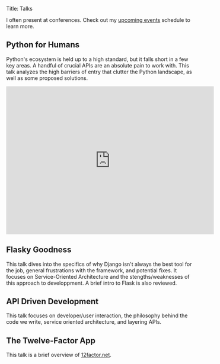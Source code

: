 Title: Talks

I often present at conferences. Check out my [upcoming events](http://kennethreitz.com/pages/events.html) schedule to learn more.


Python for Humans
-----------------

Python's ecosystem is held up to a high standard, but it falls short in a few key areas. A handful of crucial APIs are an absolute pain to work with. This talk analyzes the high barriers of entry that clutter the Python landscape, as well as some proposed solutions.

<script async class="speakerdeck-embed" data-id="4f24d3a79a6510001f008836" data-ratio="1.3333333333333333" src="http://speakerdeck.com/assets/embed.js"></script>

<p></p>

<iframe width="560" height="400" src="http://www.youtube.com/embed/Q1pe6lHZeNs" frameborder="0" allowfullscreen></iframe>


Flasky Goodness
---------------

This talk dives into the specifics of why Django isn't always the best tool for the job, general frustrations with the framework, and potential fixes. It focuses on Service-Oriented Architecture and the stengths/weaknesses of this approach to developpment. A brief intro to Flask is also reviewed.

<script async class="speakerdeck-embed" data-id="4fcf32ff4aab160022003030" data-ratio="1.3333333333333333" src="http://speakerdeck.com/assets/embed.js"></script>


API Driven Development
----------------------

This talk focuses on developer/user interaction, the philosophy behind the code we write, service oriented architecture, and layering APIs.

<script async class="speakerdeck-embed" data-id="506c56d1ff33fd000205dfd2" data-ratio="1.3333333333333333" src="http://speakerdeck.com/assets/embed.js"></script>



The Twelve-Factor App
---------------------

This talk is a brief overview of [12factor.net](http://12factor.net).

<script async class="speakerdeck-embed" data-id="4f22cc6da0a84d0022028725" data-ratio="1.3333333333333333" src="http://speakerdeck.com/assets/embed.js"></script>
